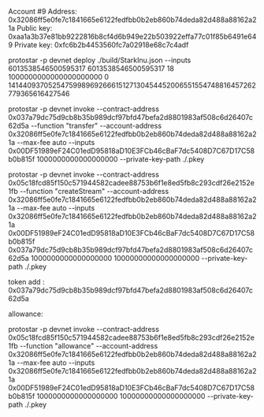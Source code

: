 Account #9
Address: 0x32086ff5e0fe7c1841665e6122fedfbb0b2eb860b74deda82d488a88162a21a
Public key: 0xaa1a3b37e81bb9222816b8cf4d6b949e22b503922effa77c01f85b6491e649
Private key: 0xfc6b2b4453560fc7a02918e68c7c4adf



protostar -p devnet deploy ./build/StarkInu.json --inputs 6013538546500595317 6013538546500595317 18 1000000000000000000000 0 1414409370525475998969266615127130454452006551554748816457262779365616427546


protostar -p devnet invoke --contract-address 0x037a79dc75d9cb8b35b989dcf97bfd47befa2d8801983af508c6d26407c62d5a --function "transfer" --account-address 0x32086ff5e0fe7c1841665e6122fedfbb0b2eb860b74deda82d488a88162a21a --max-fee auto --inputs 0x00DF51989eF24C01edD95818aD10E3FCb46cBaF7dc5408D7C67D17C58b0b815f 1000000000000000000 --private-key-path ./.pkey

protostar -p devnet invoke --contract-address 0x05c18fcd85f150c571944582cadee88753b6f1e8ed5fb8c293cdf26e2152e1fb --function "createStream" --account-address 0x32086ff5e0fe7c1841665e6122fedfbb0b2eb860b74deda82d488a88162a21a --max-fee auto --inputs 0x32086ff5e0fe7c1841665e6122fedfbb0b2eb860b74deda82d488a88162a21a 0x00DF51989eF24C01edD95818aD10E3FCb46cBaF7dc5408D7C67D17C58b0b815f 0x037a79dc75d9cb8b35b989dcf97bfd47befa2d8801983af508c6d26407c62d5a 1000000000000000000 10000000000000000000 --private-key-path ./.pkey

token add : 0x037a79dc75d9cb8b35b989dcf97bfd47befa2d8801983af508c6d26407c62d5a

allowance: 

protostar -p devnet invoke --contract-address 0x05c18fcd85f150c571944582cadee88753b6f1e8ed5fb8c293cdf26e2152e1fb --function "allowance" --account-address 0x32086ff5e0fe7c1841665e6122fedfbb0b2eb860b74deda82d488a88162a21a --max-fee auto --inputs 0x32086ff5e0fe7c1841665e6122fedfbb0b2eb860b74deda82d488a88162a21a 0x00DF51989eF24C01edD95818aD10E3FCb46cBaF7dc5408D7C67D17C58b0b815f 1000000000000000000 10000000000000000000 --private-key-path ./.pkey